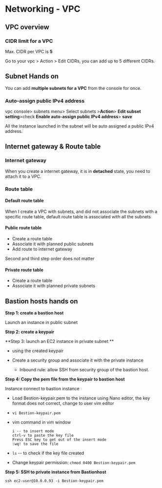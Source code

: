 # Networking - VPC

## VPC overview

### CIDR limit for a VPC

Max. CIDR per VPC is **5**

Go to your vpc > Action > Edit CIDRs, you can add up to 5 different CIDRs.

## Subnet Hands on

You can add **multiple subnets for a VPC** from the console for once.

### Auto-assign public IPv4 address

 vpc console> subnets menu> Select subnets >**Action**> **Edit subset setting**>check **Enable auto-assign public IPv4 address**> **save**

All the instance launched in the subnet will be auto assigned a public IPv4 address.

## Internet gateway & Route table

### Internet gateway

When you create a internet gateway, it is in **detached** state, you need to attach it to a VPC.

### Route table

#### Default route table

When I create a VPC with subnets, and did not associate the subnets with a specific route table, default route table is associated with all the subnets

#### Public route table

* Create a route table
* Associate it with planned public subnets
* Add route to internet gateway

Second and third step order does not matter

#### Private route table

* Create a route table 
* Associate it with planned private subnets

## Bastion hosts hands on

**Step 1: create a bastion host**

Launch  an instance in public subnet

**Step 2: create a keypair**

**Step 3: launch an EC2 instance in private subnet **

* using the created keypair

* Create a security group and associate it with the private instance
  * Inbound rule: allow SSH from security group of the bastion host.

**Step 4: Copy the pem file from the keypair to bastion host**

Instance connect to bastion instance

* Load Bestion-keypair.pem to the instance using Nano editor, the key format does not correct, change to user vim editor

* `vi Bestion-keypair.pem`

* vim command in vim window

  ```
  i -- to insert mode
  ctrl-v to paste the key file
  Press ESC key to get out of the insert mode
  :wq! to save the file
  ```

* `ls` -- to check if the key file created

* Change keypair permission: `chmod 0400 Bestion-keypair.pem`


**Step 5: SSH to private instance from Bastionhost**

`ssh ec2-user@10.0.0.93 -i Bestion-keypair.pem`

